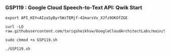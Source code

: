 ### GSP119 :  Google Cloud Speech-to-Text API: Qwik Start 

```
export API_KEY=AIzaSyByr5WzTEMjf-42marsVv_XJfz9OKOfZGE
```

```
curl -LO raw.githubusercontent.com/tariqsheikhsw/GoogleCloudArchitectLabs/main/Solutions/GSP119.sh

sudo chmod +x GSP119.sh

./GSP119.sh
```



